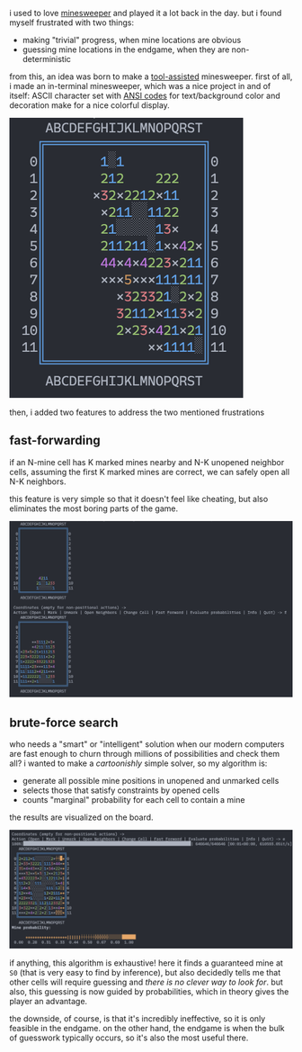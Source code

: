 i used to love [minesweeper](https://minesweeperonline.com/) and played it a lot back in the day.
but i found myself frustrated with two things:
- making "trivial" progress, when mine locations are obvious
- guessing mine locations in the endgame, when they are non-deterministic

from this, an idea was born to make a [tool-assisted](https://en.wikipedia.org/wiki/Tool-assisted_speedrun)
minesweeper. first of all, i made an in-terminal minesweeper, which was a nice project in and of itself:
ASCII character set with [ANSI codes](https://en.wikipedia.org/wiki/ANSI_escape_code) for text/background
color and decoration make for a nice colorful display.

![minesweeper screenshot](media/minesweeper-1.png)

then, i added
two features to address the two mentioned frustrations

## fast-forwarding

if an N-mine cell has K marked mines nearby and N-K unopened neighbor cells, assuming the first K marked mines
are correct, we can safely open all N-K neighbors.

this feature is very simple so that it doesn't feel like cheating, but also eliminates the most boring parts
of the game.

![minesweeper screenshot --- fast-forwarding](media/minesweeper-2.png)

## brute-force search

who needs a "smart" or "intelligent" solution when our modern computers are fast enough to churn through millions
of possibilities and check them all? i wanted to make a *cartoonishly* simple solver, so my algorithm is:
- generate all possible mine positions in unopened and unmarked cells
- selects those that satisfy constraints by opened cells
- counts "marginal" probability for each cell to contain a mine

the results are visualized on the board.

![minesweeper screenshot --- brute-forcing](media/minesweeper-3.png)

if anything, this algorithm is exhaustive! here it finds a guaranteed mine at `S0` (that is very easy to find
by inference), but also decidedly tells me that other cells will require guessing and *there is no clever way
to look for*. but also, this guessing is now guided by probabilities, which in theory gives the player an advantage.

the downside, of course, is that it's incredibly ineffective, so it is only feasible in the endgame. on the
other hand, the endgame is when the bulk of guesswork typically occurs, so it's also the most useful there.
